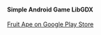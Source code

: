 #### Simple Android Game LibGDX

[Fruit Ape on Google Play Store](https://play.google.com/store/apps/details?id=com.filavents.pandaikira&hl=en)

